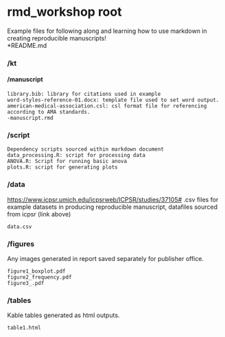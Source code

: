 # rmd_workshop root
Example files for following along and learning how to use markdown in creating reproducible manuscripts! <br>
*README.md

### /kt

  #### /manuscript
  
    library.bib: library for citations used in example 
    word-styles-reference-01.docx: template file used to set word output. 
    american-medical-association.csl: csl format file for referencing according to AMA standards.
    -manuscript.rmd

### /script

    Dependency scripts sourced within markdown document
    data_processing.R: script for processing data
    ANOVA.R: Script for running basic anova
    plots.R: script for generating plots

### /data
  https://www.icpsr.umich.edu/icpsrweb/ICPSR/studies/37105# 
  .csv files for example datasets in producing reproducible manuscript, datafiles sourced from icpsr (link above)
  
    data.csv

### /figures
  Any images generated in report saved separately for publisher office.
  
    figure1_boxplot.pdf 
    figure2_frequency.pdf 
    figure3_.pdf

### /tables
  Kable tables generated as html outputs. 
    
    table1.html 

